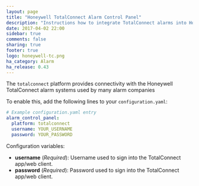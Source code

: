 ```yaml
---
layout: page
title: "Honeywell TotalConnect Alarm Control Panel"
description: "Instructions how to integrate TotalConnect alarms into Home Assistant."
date: 2017-04-02 22:00
sidebar: true
comments: false
sharing: true
footer: true
logo: honeywell-tc.png
ha_category: Alarm
ha_release: 0.43
---
```


The `totalconnect` platform provides connectivity with the Honeywell TotalConnect alarm systems used by many alarm companies

To enable this, add the following lines to your `configuration.yaml`:

```yaml
# Example configuration.yaml entry
alarm_control_panel:
  platform: totalconnect
  username: YOUR_USERNAME
  password: YOUR_PASSWORD
```

Configuration variables:

- **username** (*Required*): Username used to sign into the TotalConnect app/web client.
- **password** (*Required*): Password used to sign into the TotalConnect app/web client.

